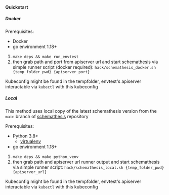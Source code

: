 #### Quickstart 


##### Docker

Prerequisites:
- Docker
- go environment 1.18+

1. ```make deps && make run_envtest```
2. then grab path and port from apiserver url and start schemathesis via simple runner script (docker required):  ```hack/schemathesis_docker.sh {temp_folder_pwd} {apiserver_port}```

Kubeconfig might be found in the tempfolder, envtest's apiserver interactable via `kubectl` with this kubeconfig


##### Local

This method uses local copy of the latest schemathesis version from the `main` branch of [schemathesis](https://github.com/schemathesis/schemathesis) repository

Prerequisites:
- Python 3.8+
  - [virtualenv](https://virtualenv.pypa.io/en/latest/installation.html#via-pip)
- go environment 1.18+

1. ```make deps && make python_venv```
2. then grab path and apiserver url runner output and start schemathesis via simple runner script:  ```hack/schemathesis_local.sh {temp_folder_pwd} {apiserver_url}```

Kubeconfig might be found in the tempfolder, envtest's apiserver interactable via `kubectl` with this kubeconfig